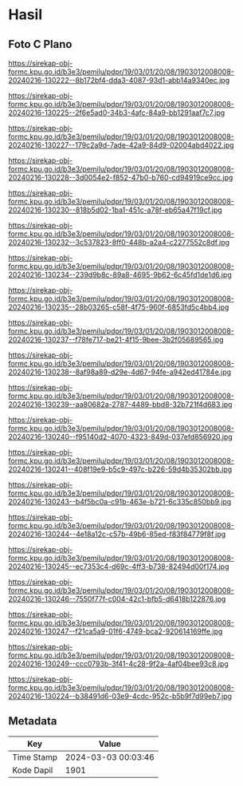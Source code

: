 # Hasil

## Foto C Plano

https://sirekap-obj-formc.kpu.go.id/b3e3/pemilu/pdpr/19/03/01/20/08/1903012008008-20240216-130222--8b172bf4-dda3-4087-93d1-abb14a9340ec.jpg

https://sirekap-obj-formc.kpu.go.id/b3e3/pemilu/pdpr/19/03/01/20/08/1903012008008-20240216-130225--2f6e5ad0-34b3-4afc-84a9-bb1291aaf7c7.jpg

https://sirekap-obj-formc.kpu.go.id/b3e3/pemilu/pdpr/19/03/01/20/08/1903012008008-20240216-130227--179c2a9d-7ade-42a9-84d9-02004abd4022.jpg

https://sirekap-obj-formc.kpu.go.id/b3e3/pemilu/pdpr/19/03/01/20/08/1903012008008-20240216-130228--3d0054e2-f852-47b0-b760-cd94919ce9cc.jpg

https://sirekap-obj-formc.kpu.go.id/b3e3/pemilu/pdpr/19/03/01/20/08/1903012008008-20240216-130230--818b5d02-1ba1-451c-a78f-eb65a47f19cf.jpg

https://sirekap-obj-formc.kpu.go.id/b3e3/pemilu/pdpr/19/03/01/20/08/1903012008008-20240216-130232--3c537823-8ff0-448b-a2a4-c2277552c8df.jpg

https://sirekap-obj-formc.kpu.go.id/b3e3/pemilu/pdpr/19/03/01/20/08/1903012008008-20240216-130234--239d9b8c-89a8-4695-9b62-6c45fd1de1d6.jpg

https://sirekap-obj-formc.kpu.go.id/b3e3/pemilu/pdpr/19/03/01/20/08/1903012008008-20240216-130235--28b03265-c58f-4f75-960f-6853fd5c4bb4.jpg

https://sirekap-obj-formc.kpu.go.id/b3e3/pemilu/pdpr/19/03/01/20/08/1903012008008-20240216-130237--f78fe717-be21-4f15-9bee-3b2f05689565.jpg

https://sirekap-obj-formc.kpu.go.id/b3e3/pemilu/pdpr/19/03/01/20/08/1903012008008-20240216-130238--8af98a89-d29e-4d67-94fe-a942ed41784e.jpg

https://sirekap-obj-formc.kpu.go.id/b3e3/pemilu/pdpr/19/03/01/20/08/1903012008008-20240216-130239--aa80682a-2787-4489-bbd8-32b721f4d683.jpg

https://sirekap-obj-formc.kpu.go.id/b3e3/pemilu/pdpr/19/03/01/20/08/1903012008008-20240216-130240--f95140d2-4070-4323-849d-037efd856920.jpg

https://sirekap-obj-formc.kpu.go.id/b3e3/pemilu/pdpr/19/03/01/20/08/1903012008008-20240216-130241--408f19e9-b5c9-497c-b226-59d4b35302bb.jpg

https://sirekap-obj-formc.kpu.go.id/b3e3/pemilu/pdpr/19/03/01/20/08/1903012008008-20240216-130243--b4f5bc0a-c91b-463e-b721-6c335c850bb9.jpg

https://sirekap-obj-formc.kpu.go.id/b3e3/pemilu/pdpr/19/03/01/20/08/1903012008008-20240216-130244--4e18a12c-c57b-49b6-85ed-f83f84779f8f.jpg

https://sirekap-obj-formc.kpu.go.id/b3e3/pemilu/pdpr/19/03/01/20/08/1903012008008-20240216-130245--ec7353c4-d69c-4ff3-b738-82494d00f174.jpg

https://sirekap-obj-formc.kpu.go.id/b3e3/pemilu/pdpr/19/03/01/20/08/1903012008008-20240216-130246--7550f77f-c004-42c1-bfb5-d6418b122876.jpg

https://sirekap-obj-formc.kpu.go.id/b3e3/pemilu/pdpr/19/03/01/20/08/1903012008008-20240216-130247--f21ca5a9-01f6-4749-bca2-920614169ffe.jpg

https://sirekap-obj-formc.kpu.go.id/b3e3/pemilu/pdpr/19/03/01/20/08/1903012008008-20240216-130249--ccc0793b-3f41-4c28-9f2a-4af04bee93c8.jpg

https://sirekap-obj-formc.kpu.go.id/b3e3/pemilu/pdpr/19/03/01/20/08/1903012008008-20240216-130224--b38491d6-03e9-4cdc-952c-b5b9f7d99eb7.jpg


## Metadata

| Key        | Value               |
| ---------- | ------------------- |
| Time Stamp | 2024-03-03 00:03:46 |
| Kode Dapil | 1901                |



